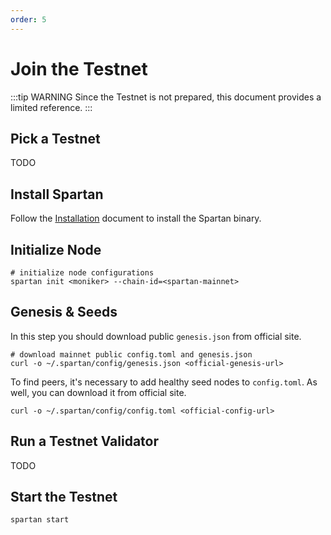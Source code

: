 ```yaml
---
order: 5
---
```


# Join the Testnet

:::tip WARNING
Since the Testnet is not prepared, this document provides a limited reference.
:::

## Pick a Testnet
TODO

## Install Spartan
Follow the [Installation](installation.md) document to install the Spartan binary.

## Initialize Node
```shell
# initialize node configurations
spartan init <moniker> --chain-id=<spartan-mainnet>
```

## Genesis & Seeds

In this step you should download public `genesis.json` from official site.
```shell
# download mainnet public config.toml and genesis.json
curl -o ~/.spartan/config/genesis.json <official-genesis-url>
```

To find peers, it's necessary to add healthy seed nodes to `config.toml`. As well, you can download it from official site.
```shell
curl -o ~/.spartan/config/config.toml <official-config-url>
```

## Run a Testnet Validator
TODO

## Start the Testnet
```shell
spartan start 
```
